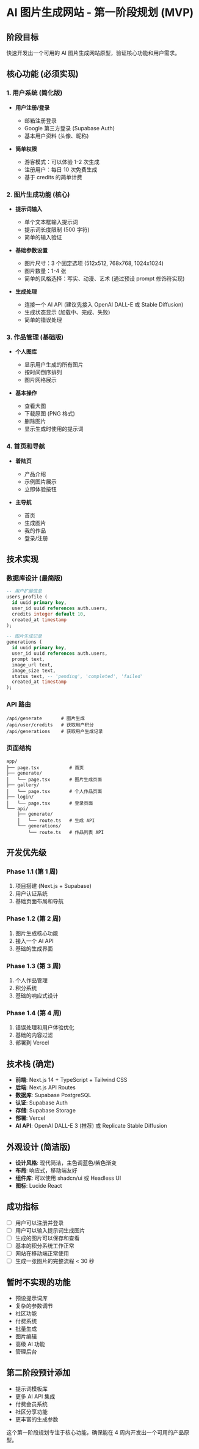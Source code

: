 # AI 图片生成网站 - 第一阶段规划 (MVP)

## 阶段目标

快速开发出一个可用的 AI 图片生成网站原型，验证核心功能和用户需求。

## 核心功能 (必须实现)

### 1. 用户系统 (简化版)

- **用户注册/登录**

  - 邮箱注册登录
  - Google 第三方登录 (Supabase Auth)
  - 基本用户资料 (头像、昵称)

- **简单权限**
  - 游客模式：可以体验 1-2 次生成
  - 注册用户：每日 10 次免费生成
  - 基于 credits 的简单计费

### 2. 图片生成功能 (核心)

- **提示词输入**

  - 单个文本框输入提示词
  - 提示词长度限制 (500 字符)
  - 简单的输入验证

- **基础参数设置**

  - 图片尺寸：3 个固定选项 (512x512, 768x768, 1024x1024)
  - 图片数量：1-4 张
  - 简单的风格选择：写实、动漫、艺术 (通过预设 prompt 修饰符实现)

- **生成处理**
  - 连接一个 AI API (建议先接入 OpenAI DALL-E 或 Stable Diffusion)
  - 生成状态显示 (加载中、完成、失败)
  - 简单的错误处理

### 3. 作品管理 (基础版)

- **个人图库**

  - 显示用户生成的所有图片
  - 按时间倒序排列
  - 图片网格展示

- **基本操作**
  - 查看大图
  - 下载原图 (PNG 格式)
  - 删除图片
  - 显示生成时使用的提示词

### 4. 首页和导航

- **着陆页**

  - 产品介绍
  - 示例图片展示
  - 立即体验按钮

- **主导航**
  - 首页
  - 生成图片
  - 我的作品
  - 登录/注册

## 技术实现

### 数据库设计 (最简版)

```sql
-- 用户扩展信息
users_profile (
  id uuid primary key,
  user_id uuid references auth.users,
  credits integer default 10,
  created_at timestamp
);

-- 图片生成记录
generations (
  id uuid primary key,
  user_id uuid references auth.users,
  prompt text,
  image_url text,
  image_size text,
  status text, -- 'pending', 'completed', 'failed'
  created_at timestamp
);
```

### API 路由

```
/api/generate       # 图片生成
/api/user/credits   # 获取用户积分
/api/generations    # 获取用户生成记录
```

### 页面结构

```
app/
├── page.tsx           # 首页
├── generate/
│   └── page.tsx       # 图片生成页面
├── gallery/
│   └── page.tsx       # 个人作品页面
├── login/
│   └── page.tsx       # 登录页面
└── api/
    ├── generate/
    │   └── route.ts   # 生成 API
    └── generations/
        └── route.ts   # 作品列表 API
```

## 开发优先级

### Phase 1.1 (第 1 周)

1. 项目搭建 (Next.js + Supabase)
2. 用户认证系统
3. 基础页面布局和导航

### Phase 1.2 (第 2 周)

1. 图片生成核心功能
2. 接入一个 AI API
3. 基础的生成界面

### Phase 1.3 (第 3 周)

1. 个人作品管理
2. 积分系统
3. 基础的响应式设计

### Phase 1.4 (第 4 周)

1. 错误处理和用户体验优化
2. 基础的内容过滤
3. 部署到 Vercel

## 技术栈 (确定)

- **前端**: Next.js 14 + TypeScript + Tailwind CSS
- **后端**: Next.js API Routes
- **数据库**: Supabase PostgreSQL
- **认证**: Supabase Auth
- **存储**: Supabase Storage
- **部署**: Vercel
- **AI API**: OpenAI DALL-E 3 (推荐) 或 Replicate Stable Diffusion

## 外观设计 (简洁版)

- **设计风格**: 现代简洁，主色调蓝色/紫色渐变
- **布局**: 响应式，移动端友好
- **组件库**: 可以使用 shadcn/ui 或 Headless UI
- **图标**: Lucide React

## 成功指标

- [ ] 用户可以注册并登录
- [ ] 用户可以输入提示词生成图片
- [ ] 生成的图片可以保存和查看
- [ ] 基本的积分系统工作正常
- [ ] 网站在移动端正常使用
- [ ] 生成一张图片的完整流程 < 30 秒

## 暂时不实现的功能

- 预设提示词库
- 复杂的参数调节
- 社区功能
- 付费系统
- 批量生成
- 图片编辑
- 高级 AI 功能
- 管理后台

## 第二阶段预计添加

- 提示词模板库
- 更多 AI API 集成
- 付费会员系统
- 社区分享功能
- 更丰富的生成参数

这个第一阶段规划专注于核心功能，确保能在 4 周内开发出一个可用的产品原型。
